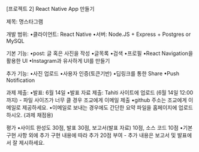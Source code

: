 [프로젝트 2] React Native App 만들기



제목: 명스타그램

개발 범위:
•클라이언트: React Native
•서버: Node.JS + Express + Postgres or MySQL

기본 기능:
•post: 글 혹은 사진을 작성
•글목록
•검색
•프로필
•React Navigation을 활용한 UI
•Instagram과 유사하게 UI를 만들기

추가 기능:
•사진 업로드
•사용자 인증(토큰기반)
•딥링크를 통한 Share
•Push Notification

과제 제출:
•발표: 6월 14일
•발표 자료 제출: Tahiti 사이트에 업로드 (6월 14일 12:00까지) - 파일 사이즈가 너무 클 경우 조교에게 이메일 제출
•github 주소는 조교에게 이메일로 제공하세요.
•이메일로 보내는 경우에도 간단한 요약 파일을 홈페이지에 업로드 하시오. (과제 채점용)

평가
•사이트 완성도 30점, 발표 30점, 보고서(발표 자료) 10점, 소스 코드 10점
•기본 구현 사항 외에 추가 구현 내용에 따라 추가 20점 부여 - 추가 내용은 보고서 및 발표에서 잘 제시하세요.
